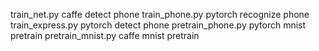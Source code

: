 train_net.py		caffe detect phone
train_phone.py		pytorch recognize phone
train_express.py	pytorch detect phone
pretrain_phone.py	pytorch mnist pretrain
pretrain_mnist.py	caffe mnist pretrain
